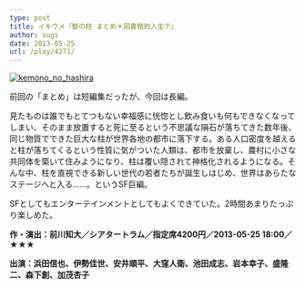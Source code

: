 ```yaml
---
type: post
title: イキウメ『獣の柱 まとめ＊図書館的人生㊦』
author: sugi
date: 2013-05-25
url: /play/4271/
---
```

<a href="http://i1.wp.com/asharpminor.com/wp-content/uploads/2013/05/kemono_no_hashira.jpg" onclick="_gaq.push(['_trackEvent', 'outbound-article', 'http://i1.wp.com/asharpminor.com/wp-content/uploads/2013/05/kemono_no_hashira.jpg?resize=169%2C240', '']);" ><img src="http://i1.wp.com/asharpminor.com/wp-content/uploads/2013/05/kemono_no_hashira.jpg?resize=169%2C240" alt="kemono_no_hashira" class="alignleft wp-image-4273" data-recalc-dims="1" /></a>

前回の「まとめ」は短編集だったが、今回は長編。

見たものは誰でもとてつもない幸福感に恍惚とし飲み食いも何もできなくなってしまい、そのまま放置すると死に至るという不思議な隕石が落ちてきた数年後、同じ物質でできた巨大な柱が世界各地の都市に落下する。ある人口密度を越えると柱が落ちてくるという性質に気がついた人類は、都市を放棄し、農村に小さな共同体を築いて住みようになり、柱は覆い隠されて神格化されるようになる。そんな中、柱を直視できる新しい世代の若者たちが誕生しはじめ、世界はあらたなステージへと入る……。というSF巨編。

SFとしてもエンターテインメントとしてもよくできていた。2時間あまりたっぷり楽しめた。

**作・演出：前川知大／シアタートラム／指定席4200円／2013-05-25 18:00／★★★**

**出演：浜田信也、伊勢佳世、安井順平、大窪人衛、池田成志、岩本幸子、盛隆二、森下創、加茂杏子**
